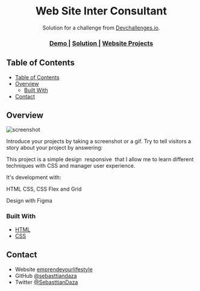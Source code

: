 <!-- Please update value in the {}  -->

<h1 align="center">Web Site Inter Consultant</h1>

<div align="center">
   Solution for a challenge from  <a href="http://devchallenges.io" target="_blank">Devchallenges.io</a>.
</div>

<div align="center">
  <h3>
    <a href="https://{[your-demo-link.your-domain](https://inter-consultant.vercel.app/)}">
      Demo
    </a>
    <span> | </span>
    <a href="https://{[your-url-to-the-solution](https://github.com/SebasttianDaza/interConsultant)}">
      Solution
    </a>
    <span> | </span>
    <a href="https://devchallenges.io/challenges/Jymh2b2FyebRTUljkNcb">
      Website Projects
    </a>
  </h3>
</div>

<!-- TABLE OF CONTENTS -->

## Table of Contents

- [Table of Contents](#table-of-contents)
- [Overview](#overview)
  - [Built With](#built-with)
- [Contact](#contact)

<!-- OVERVIEW -->

## Overview

![screenshot](https://emprendeyourlifestyle.com/wp-content/uploads/2022/02/interConsult1.png)

Introduce your projects by taking a screenshot or a gif. Try to tell visitors a story about your project by answering:

This project is a simple design  responsive  that I allow me to learn different techniques with CSS and manager user experience.

It's development with:

HTML
CSS, CSS Flex and Grid

Design with Figma

### Built With

<!-- This section should list any major frameworks that you built your project using. Here are a few examples.-->

- [HTML](https://developer.mozilla.org/)
- [CSS](https://developer.mozilla.org/)


## Contact

- Website [emprendeyourlifestyle](https://{[your-web-site-link](http://emprendeyourlifestyle.com/)})
- GitHub [@sebasttiandaza](https://{github.com/sebasttiandaza})
- Twitter [@SebasttianDaza](https://{twitter.com/SebasttianDaza})
